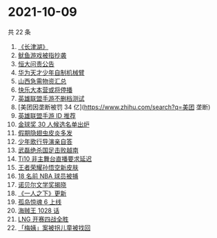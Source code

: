 # 2021-10-09

共 22 条

<!-- BEGIN -->
<!-- 最后更新时间 Sat Oct 09 2021 16:14:36 GMT+0800 (China Standard Time) -->

1. [《长津湖》](https://www.zhihu.com/search?q=长津湖)
1. [鱿鱼游戏被指抄袭](https://www.zhihu.com/search?q=鱿鱼游戏)
1. [恒大问责公告](https://www.zhihu.com/search?q=恒大)
1. [华为天才少年自制机械臂](https://www.zhihu.com/search?q=稚晖)
1. [山西急需物资汇总](https://www.zhihu.com/search?q=山西)
1. [快乐大本营或将停播](https://www.zhihu.com/search?q=快乐大本营)
1. [英雄联盟手游不删档测试](https://www.zhihu.com/search?q=英雄联盟手游)
1. [美团因垄断被罚 34 亿](https://www.zhihu.com/search?q=美团 垄断)
1. [英雄联盟手游 ID 推荐](https://www.zhihu.com/search?q=英雄联盟手游id)
1. [金球奖 30 人候选名单出炉](https://www.zhihu.com/search?q=金球奖)
1. [假期隐翅虫皮炎多发](https://www.zhihu.com/search?q=隐翅虫)
1. [少年歌行导演亲自答](https://www.zhihu.com/search?q=少年歌行)
1. [武磊绝杀国足击败越南](https://www.zhihu.com/search?q=中国男足)
1. [Ti10 非主舞台直播要求延迟](https://www.zhihu.com/search?q=ti10直播)
1. [王者荣耀孙悟空新皮肤](https://www.zhihu.com/search?q=孙悟空皮肤)
1. [18 名前 NBA 球员被捕](https://www.zhihu.com/search?q=NBA球员被捕)
1. [诺贝尔文学奖揭晓](https://www.zhihu.com/search?q=诺贝尔文学奖)
1. [《一人之下》更新](https://www.zhihu.com/search?q=一人之下)
1. [孤岛惊魂 6 上线](https://www.zhihu.com/search?q=孤岛惊魂6)
1. [海贼王 1028 话](https://www.zhihu.com/search?q=海贼王)
1. [LNG 开赛四战全胜](https://www.zhihu.com/search?q=LNG)
1. [「梅姨」案被拐儿童被找回](https://www.zhihu.com/search?q=梅姨)

<!-- END -->
